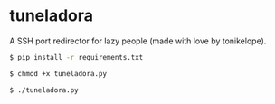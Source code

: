 # tuneladora
A SSH port redirector for lazy people (made with love by tonikelope).

```bash
$ pip install -r requirements.txt

$ chmod +x tuneladora.py

$ ./tuneladora.py

```
